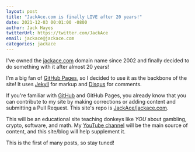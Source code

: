 ```yaml
---
layout: post
title: "JackAce.com is finally LIVE after 20 years!"
date: 2021-12-03 00:01:00 -0800
author: Jack Hayes
twitterUrl: https://twitter.com/JackAce
email: jackace@jackace.com
categories: jackace
---
```


I've owned the [jackace.com](https://jackace.com) domain name since 2002 and finally decided to do something with it after almost 20 years!

I'm a big fan of [GitHub Pages](https://pages.github.com/), so I decided to use it as the backbone of the site! It uses
[Jekyll](https://jekyllrb.com/) for markup and [Disqus](https://disqus.com/) for comments.

If you're familiar with [GitHub](https://github.com) and GitHub Pages, you already know that you can contribute to my site by making
corrections or adding content and submitting a Pull Request. This site's repo is
[JackAce/jackace.com](https://github.com/JackAce/jackace.com).

This will be an educational site teaching donkeys like *YOU* about gambling, crypto, software, and math. My
[YouTube channel](https://www.youtube.com/channel/UCINg22R9y7_qrYXH1zWwIVQ) will be the main source of content, and this
site/blog will help supplement it.

This is the first of many posts, so stay tuned!
